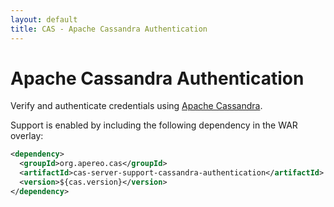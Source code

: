 ```yaml
---
layout: default
title: CAS - Apache Cassandra Authentication
---
```


# Apache Cassandra Authentication

Verify and authenticate credentials using [Apache Cassandra](http://cassandra.apache.org/).

Support is enabled by including the following dependency in the WAR overlay:

```xml
<dependency>
  <groupId>org.apereo.cas</groupId>
  <artifactId>cas-server-support-cassandra-authentication</artifactId>
  <version>${cas.version}</version>
</dependency>
```